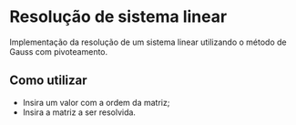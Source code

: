 # Resolução de sistema linear

Implementação da resolução de um sistema linear utilizando o método de Gauss com pivoteamento.

## Como utilizar

 - Insira um valor com a ordem da matriz;
 - Insira a matriz a ser resolvida.
